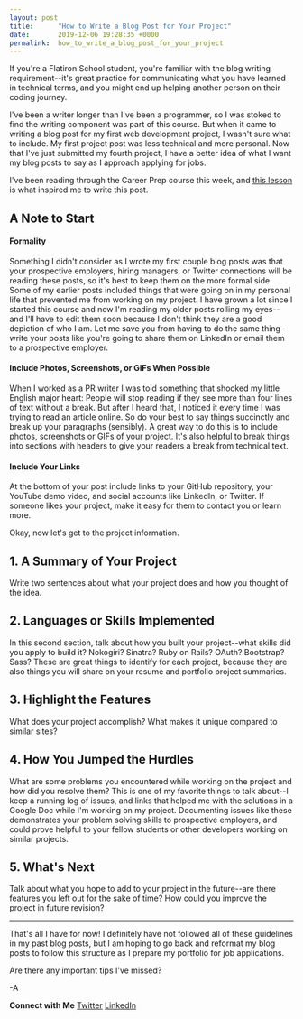 ```yaml
---
layout: post
title:      "How to Write a Blog Post for Your Project"
date:       2019-12-06 19:28:35 +0000
permalink:  how_to_write_a_blog_post_for_your_project
---
```



If you're a Flatiron School student, you're familiar with the blog writing requirement--it's great practice for communicating what you have learned in technical terms, and you might end up helping another person on their coding journey. 

I've been a writer longer than I've been a programmer, so I was stoked to find the writing component was part of this course. But when it came to writing a blog post for my first web development project, I wasn't sure what to include. My first project post was less technical and more personal. Now that I've just submitted my fourth project, I have a better idea of what I want my blog posts to say as I approach applying for jobs.

I've been reading through the Career Prep course this week, and [this lesson](https://learn.co/tracks/career-prep/career-prep/interviewing/talking-about-apps-you-built) is what inspired me to write this post.

## A Note to Start
#### Formality
Something I didn't consider as I wrote my first couple blog posts was that your prospective employers, hiring managers, or Twitter connections will be reading these posts, so it's best to keep them on the more formal side. Some of my earlier posts included things that were going on in my personal life that prevented me from working on my project. I have grown a lot since I started this course and now I'm reading my older posts rolling my eyes--and I'll have to edit them soon because I don't think they are a good depiction of who I am. Let me save you from having to do the same thing--write your posts like you're going to share them on LinkedIn or email them to a prospective employer.

#### Include Photos, Screenshots, or GIFs When Possible
When I worked as a PR writer I was told something that shocked my little English major heart: People will stop reading if they see more than four lines of text without a break. But after I heard that, I noticed it every time I was trying to read an article online. So do your best to say things succinctly and break up your paragraphs (sensibly). A great way to do this is to include photos, screenshots or GIFs of your project. It's also helpful to break things into sections with headers to give your readers a break from technical text.

#### Include Your Links
At the bottom of your post include links to your GitHub repository, your YouTube demo video, and social accounts like LinkedIn, or Twitter. If someone likes your project, make it easy for them to contact you or learn more.

Okay, now let's get to the project information. 

## 1. A Summary of Your Project
Write two sentences about what your project does and how you thought of the idea.

## 2. Languages or Skills Implemented
In this second section, talk about how you built your project--what skills did you apply to build it? Nokogiri? Sinatra? Ruby on Rails? OAuth? Bootstrap? Sass? These are great things to identify for each project, because they are also things you will share on your resume and portfolio project summaries.

## 3. Highlight the Features
What does your project accomplish? What makes it unique compared to similar sites?

## 4. How You Jumped the Hurdles
What are some problems you encountered while working on the project and how did you resolve them? This is one of my favorite things to talk about--I keep a running log of issues, and links that helped me with the solutions in a Google Doc while I'm working on my project. Documenting issues like these demonstrates your problem solving skills to prospective employers, and could prove helpful to your fellow students or other developers working on similar projects.

## 5. What's Next
Talk about what you hope to add to your project in the future--are there features you left out for the sake of time? How could you improve the project in future revision?

***

That's all I have for now! I definitely have not followed all of these guidelines in my past blog posts, but I am hoping to go back and reformat my blog posts to follow this structure as I prepare my portfolio for job applications.

Are there any important tips I've missed?

-A

**Connect with Me**
[Twitter](https://twitter.com/babiescatscode)
[LinkedIn](https://www.linkedin.com/in/helloamandamurphy/)
